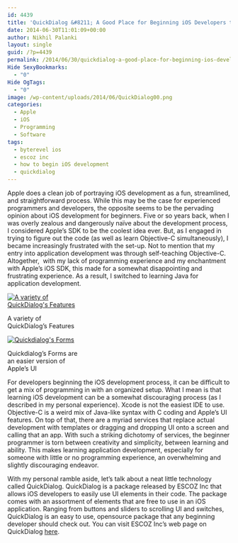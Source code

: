 ```yaml
---
id: 4439
title: 'QuickDialog &#8211; A Good Place for Beginning iOS Developers to Start'
date: 2014-06-30T11:01:09+00:00
author: Nikhil Palanki
layout: single
guid: /?p=4439
permalink: /2014/06/30/quickdialog-a-good-place-for-beginning-ios-developers-to-start/
Hide SexyBookmarks:
  - "0"
Hide OgTags:
  - "0"
image: /wp-content/uploads/2014/06/QuickDialog00.png
categories:
  - Apple
  - iOS
  - Programming
  - Software
tags:
  - byterevel ios
  - escoz inc
  - how to begin iOS development
  - quickdialog
---
```

Apple does a clean job of portraying iOS development as a fun, streamlined, and straightforward process. While this may be the case for experienced programmers and developers, the opposite seems to be the pervading opinion about iOS development for beginners. Five or so years back, when I was overly zealous and dangerously naïve about the development process, I considered Apple&#8217;s SDK to be the coolest idea ever. But, as I engaged in trying to figure out the code (as well as learn Objective-C simultaneously), I became increasingly frustrated with the set-up. Not to mention that my entry into application development was through self-teaching Objective-C. Altogether,  with my lack of programming experience and my enchantment with Apple&#8217;s iOS SDK, this made for a somewhat disappointing and frustrating experience. As a result, I switched to learning Java for application development.

<div id="attachment_4651" style="max-width: 169px" class="wp-caption alignleft">
  <a href="/wp-content/uploads/2014/06/quickdialog2_normal.png"><img class="size-medium wp-image-4651" src="/wp-content/uploads/2014/06/quickdialog2_normal-159x300.png" alt="A variety of QuickDialog's Features" width="159" height="300" srcset="/wp-content/uploads/2014/06/quickdialog2_normal-159x300.png 159w, /wp-content/uploads/2014/06/quickdialog2_normal-180x338.png 180w, /wp-content/uploads/2014/06/quickdialog2_normal.png 198w" sizes="(max-width: 159px) 100vw, 159px" /></a>
  
  <p class="wp-caption-text">
    A variety of QuickDialog&#8217;s Features
  </p>
</div>

<div id="attachment_4652" style="max-width: 169px" class="wp-caption alignleft">
  <a href="/wp-content/uploads/2014/06/quickdialog3_normal.png"><img class="size-medium wp-image-4652" src="/wp-content/uploads/2014/06/quickdialog3_normal-159x300.png" alt="Quickdialog's Forms " width="159" height="300" srcset="/wp-content/uploads/2014/06/quickdialog3_normal-159x300.png 159w, /wp-content/uploads/2014/06/quickdialog3_normal-180x338.png 180w, /wp-content/uploads/2014/06/quickdialog3_normal.png 198w" sizes="(max-width: 159px) 100vw, 159px" /></a>
  
  <p class="wp-caption-text">
    Quickdialog&#8217;s Forms are an easier version of Apple&#8217;s UI
  </p>
</div>

For developers beginning the iOS development process, it can be difficult to get a mix of programming in with an organized setup. What I mean is that learning iOS development can be a somewhat discouraging process (as I described in my personal experience). Xcode is not the easiest IDE to use. Objective-C is a weird mix of Java-like syntax with C coding and Apple&#8217;s UI features. On top of that, there are a myriad services that replace actual development with templates or dragging and dropping UI onto a screen and calling that an app. With such a striking dichotomy of services, the beginner programmer is torn between creativity and simplicity, between learning and ability. This makes learning application development, especially for someone with little or no programming experience, an overwhelming and slightly discouraging endeavor.

With my personal ramble aside, let&#8217;s talk about a neat little technology called QuickDialog. QuickDialog is a package released by ESCOZ Inc that allows iOS developers to easily use UI elements in their code. The package comes with an assortment of elements that are free to use in an iOS application. Ranging from buttons and sliders to scrolling UI and switches, QuickDialog is an easy to use, opensource package that any beginning developer should check out. You can visit ESCOZ Inc&#8217;s web page on QuickDialog [here](http://escoz.com/open-source/quickdialog).
